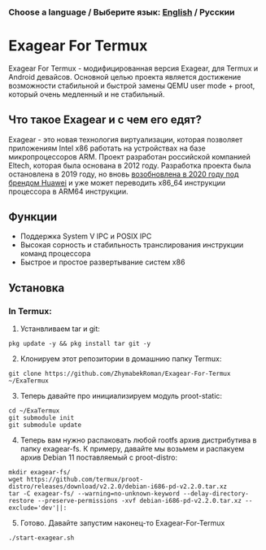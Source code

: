 ### Choose a language / Выберите язык: [English](https://github.com/ZhymabekRoman/Exagear-For-Termux/blob/master/README.md) / Русскии

# Exagear For Termux
Exagear For Termux - модифицированная версия Exagear, для Termux и Android девайсов. Основной целью проекта является достижение возможности стабильной и быстрой замены QEMU user mode + proot, который очень медленный и не стабильный.

## Что такое Exagear и с чем его едят?
Exagear - это новая технология виртуализации, которая позволяет приложениям Intel x86 работать на устройствах на базе микропроцессоров ARM. Проект разработан российской компанией Eltech, которая была основана в 2012 году. Разработка проекта была остановлена в 2019 году, но вновь [возобновлена в 2020 году под брендом Huawei](https://www.huaweicloud.com/kunpeng/software/exagear.html) и уже может переводить x86_64 инструкции процессора в ARM64 инструкции.

## Функции
* Поддержка System V IPC и POSIX IPC
* Высокая сорность и стабильность транслирования инструкции команд процессора
* Быстрое и простое развертывание систем x86

## Установка
### In Termux:
1) Устанвливаем tar и git:
```
pkg update -y && pkg install tar git -y
```
2) Клонируем этот репозитории в домашнию папку Termux:
```
git clone https://github.com/ZhymabekRoman/Exagear-For-Termux ~/ExaTermux
```
3) Теперь давайте про инициализируем модуль proot-static:
```
cd ~/ExaTermux
git submodule init
git submodule update
```
4) Теперь вам нужно распаковать любой rootfs архив дистрибутива в папку exagear-fs. К примеру, давайте мы возьмем и распакуем архив Debian 11 поставляемый с proot-distro:
```
mkdir exagear-fs/
wget https://github.com/termux/proot-distro/releases/download/v2.2.0/debian-i686-pd-v2.2.0.tar.xz
tar -C exagear-fs/ --warning=no-unknown-keyword --delay-directory-restore --preserve-permissions -xvf debian-i686-pd-v2.2.0.tar.xz --exclude='dev'||:
```
5) Готово. Давайте запустим наконец-то Exagear-For-Termux
```
./start-exagear.sh
```

